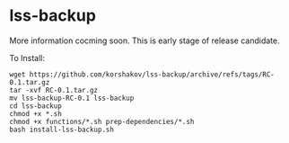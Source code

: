 # lss-backup

More information cocming soon. This is early stage of release candidate.

To Install:
```
wget https://github.com/korshakov/lss-backup/archive/refs/tags/RC-0.1.tar.gz
tar -xvf RC-0.1.tar.gz
mv lss-backup-RC-0.1 lss-backup
cd lss-backup
chmod +x *.sh
chmod +x functions/*.sh prep-dependencies/*.sh
bash install-lss-backup.sh
```
